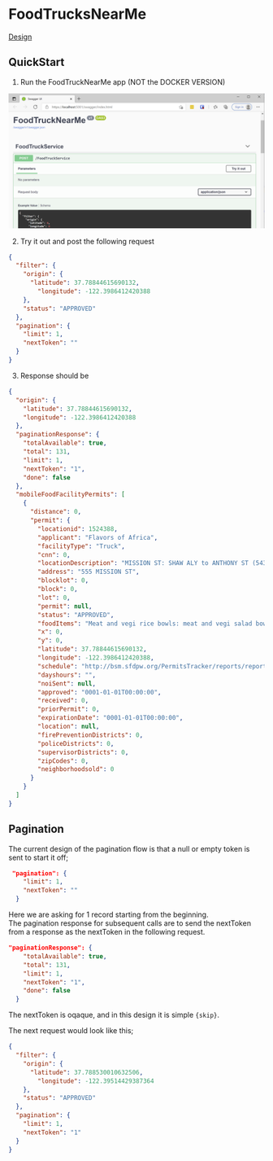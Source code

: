 # FoodTrucksNearMe  
[Design](./Docs/design.md)  

## QuickStart
1. Run the FoodTruckNearMe app (NOT the DOCKER VERSION)

![swagger](./Docs/Swagger.PNG)  

2. Try it out and post the following request  

```json
{
  "filter": {
    "origin": {
      "latitude": 37.78844615690132,
        "longitude": -122.3986412420388
    },
    "status": "APPROVED"
  },
  "pagination": {
    "limit": 1,
    "nextToken": ""
  }
}
```  
3. Response should be
```json
{
  "origin": {
    "latitude": 37.78844615690132,
    "longitude": -122.3986412420388
  },
  "paginationResponse": {
    "totalAvailable": true,
    "total": 131,
    "limit": 1,
    "nextToken": "1",
    "done": false
  },
  "mobileFoodFacilityPermits": [
    {
      "distance": 0,
      "permit": {
        "locationid": 1524388,
        "applicant": "Flavors of Africa",
        "facilityType": "Truck",
        "cnn": 0,
        "locationDescription": "MISSION ST: SHAW ALY to ANTHONY ST (543 - 586)",
        "address": "555 MISSION ST",
        "blocklot": 0,
        "block": 0,
        "lot": 0,
        "permit": null,
        "status": "APPROVED",
        "foodItems": "Meat and vegi rice bowls: meat and vegi salad bowls: meat and vegi wraps: drinks and juices.",
        "x": 0,
        "y": 0,
        "latitude": 37.78844615690132,
        "longitude": -122.3986412420388,
        "schedule": "http://bsm.sfdpw.org/PermitsTracker/reports/report.aspx?title=schedule&report=rptSchedule&params=permit=21MFF-00068&ExportPDF=1&Filename=21MFF-00068_schedule.pdf",
        "dayshours": "",
        "noiSent": null,
        "approved": "0001-01-01T00:00:00",
        "received": 0,
        "priorPermit": 0,
        "expirationDate": "0001-01-01T00:00:00",
        "location": null,
        "firePreventionDistricts": 0,
        "policeDistricts": 0,
        "supervisorDistricts": 0,
        "zipCodes": 0,
        "neighborhoodsold": 0
      }
    }
  ]
}
```
## Pagination
The current design of the pagination flow is that a null or empty token is sent to start it off;
```json
 "pagination": {
    "limit": 1,
    "nextToken": ""
  }
```
Here we are asking for 1 record starting from the beginning.  
The pagination response for subsequent calls are to send the nextToken from a response as the nextToken in the following request.  
```json
"paginationResponse": {
    "totalAvailable": true,
    "total": 131,
    "limit": 1,
    "nextToken": "1",
    "done": false
  }
```
The nextToken is oqaque, and in this design it is simple ```{skip}```.   

The next request would look like this;  
```json
{
  "filter": {
    "origin": {
      "latitude": 37.788530010632506,
        "longitude": -122.39514429387364
    },
    "status": "APPROVED"
  },
  "pagination": {
    "limit": 1,
    "nextToken": "1"
  }
}
```  
 
